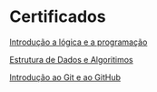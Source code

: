 # Certificados 

[Introdução a lógica e a programação](https://certificates.digitalinnovation.one/068617BA)

[Estrutura de Dados e Algoritimos](https://certificates.digitalinnovation.one/551D1C82)

[Introdução ao Git e ao GitHub](https://certificates.digitalinnovation.one/4E8F11F9)

